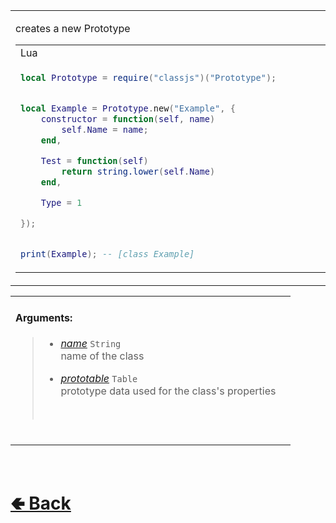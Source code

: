 <table>
<tr><td>

creates a new Prototype<br>

<table>

<tr><td> Lua </td></tr>
<tr><td>

```lua
local Prototype = require("classjs")("Prototype");


local Example = Prototype.new("Example", {
    constructor = function(self, name)
        self.Name = name;
    end,

    Test = function(self)
        return string.lower(self.Name)                     
    end,

    Type = 1

});


print(Example); -- [class Example]

```

</td></tr>
</table>

</td><td> 

<b>Type:</b><br>
- `Function`

</td><td> 

<b>Returns:</b><br>
- [`Prototype`](https://github.com/ReRand/LuaClassJS/wiki/Prototype)

</td><td>

<b>Sources:</b><br>
- [classjs / lib / classes / Prototype / methods / new](https://github.com/ReRand/LuaClassJS/tree/master/classjs/lib/classes/Prototype/methods/new.lua)

</td></tr>

</table>

<table>
<tr>

<td>

#### Arguments:
> - [*name*](https://github.com/ReRand/LuaClassJS/wiki/Prototype.__name) `String`<br>
> name of the class<br>
>
> - [*prototable*](https://github.com/ReRand/LuaClassJS/wiki/Prototype.__prototype) `Table`<br>
> prototype data used for the class's properties<br>
> <br>

<br>

</td><td>

</td>

</table>

<br> <h1> [🢀 Back](https://github.com/ReRand/LuaClassJS/wiki/Prototype) </h1>